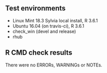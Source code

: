 ## Test environments
* Linux Mint 18.3 Sylvia local install, R 3.6.1
* Ubuntu 16.04 (on travis-ci), R 3.6.1
* check_win (devel and release)
* rhub

## R CMD check results
There were no ERRORs, WARNINGs or NOTEs.

